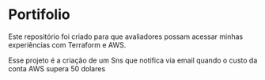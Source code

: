 # Portifolio

Este repositório foi criado para que avaliadores possam acessar minhas experiências com Terraform e AWS.

Esse projeto é a criação de um Sns que notifica via email quando o custo da conta AWS supera 50 dolares
